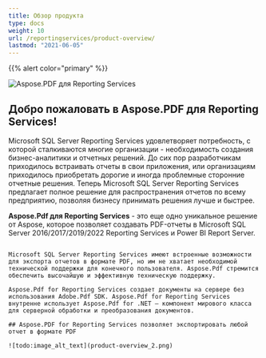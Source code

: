 ```yaml
---
title: Обзор продукта
type: docs
weight: 10
url: /reportingservices/product-overview/
lastmod: "2021-06-05"
---
```


{{% alert color="primary" %}}

![Aspose.PDF для Reporting Services](../../aspose_pdf-for-reporting-services.png)

## Добро пожаловать в Aspose.PDF для Reporting Services!

Microsoft SQL Server Reporting Services удовлетворяет потребность, с которой сталкиваются многие организации - необходимость создания бизнес-аналитики и отчетных решений. До сих пор разработчикам приходилось встраивать отчеты в свои приложения, или организациям приходилось приобретать дорогие и иногда проблемные сторонние отчетные решения. Теперь Microsoft SQL Server Reporting Services предлагает полное решение для распространения отчетов по всему предприятию, позволяя бизнесу принимать решения лучше и быстрее.

**Aspose.Pdf для Reporting Services** - это еще одно уникальное решение от Aspose, которое позволяет создавать PDF-отчеты в Microsoft SQL Server 2016/2017/2019/2022 Reporting Services и Power BI Report Server.
``` Все функции отчетов RDL, включая таблицы, матрицы, диаграммы и изображения, преобразуются с высочайшей степенью точности в PDF.

Microsoft SQL Server Reporting Services имеют встроенные возможности для экспорта отчетов в формате PDF, но им не хватает необходимой технической поддержки для конечного пользователя. Aspose.Pdf стремится обеспечить высочайшую и эффективную техническую поддержку.

Aspose.Pdf for Reporting Services создает документы на сервере без использования Adobe.Pdf SDK. Aspose.Pdf for Reporting Services внутренне использует Aspose.Pdf for .NET – компонент мирового класса для серверной обработки и преобразования документов.

## Aspose.PDF for Reporting Services позволяет экспортировать любой отчет в формате PDF

![todo:image_alt_text](product-overview_2.png)